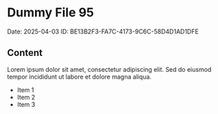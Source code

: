 # Dummy File 95

Date: 2025-04-03
ID: BE13B2F3-FA7C-4173-9C6C-58D4D1AD1DFE

## Content

Lorem ipsum dolor sit amet, consectetur adipiscing elit.
Sed do eiusmod tempor incididunt ut labore et dolore magna aliqua.

* Item 1
* Item 2
* Item 3

